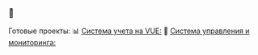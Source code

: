 ### 👋

Готовые проекты:
📊 [Система учета на VUE:](https://github.com/stimul777/home_brewing)
📲 [Система управления и мониторинга:](https://github.com/stimul777/device_control_system_DEMO)

